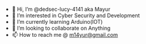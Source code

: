 - 👋 Hi, I’m @dedsec-lucy-4141 aka Mayur
- 👀 I’m interested in Cyber Security and Development
- 🌱 I’m currently learning Arduino(IOT)
- 💞️ I’m looking to collaborate on Anything
- 📫 How to reach me @ m14yur@gmail.com

<!---
dedsec-lucy-4141/dedsec-lucy-4141 is a ✨ special ✨ repository because its `README.md` (this file) appears on your GitHub profile.
You can click the Preview link to take a look at your changes.
--->
